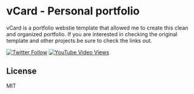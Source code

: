 # vCard - Personal portfolio

vCard is a portfolio webstie template that allowed me to create this clean and organized portfolio. If you are interested in checking the original template and other projects be sure to check the links out. 

[![Twitter Follow](https://img.shields.io/twitter/follow/codewithsadee_?style=social)](https://twitter.com/intent/follow?screen_name=codewithsadee_)
[![YouTube Video Views](https://img.shields.io/youtube/views/SoxmIlgf2zM?style=social)](https://youtu.be/SoxmIlgf2zM)

## License

MIT

